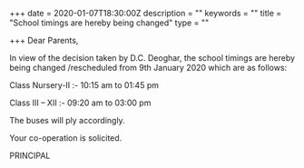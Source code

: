 +++
date = 2020-01-07T18:30:00Z
description = ""
keywords = ""
title = "School timings are hereby being changed"
type = ""

+++
Dear Parents,

In view of the decision taken by D.C. Deoghar, the school timings are hereby being changed /rescheduled from 9th January 2020 which are as follows:

Class Nursery-II :- 10:15 am to 01:45 pm

Class III – XII :- 09:20 am to 03:00 pm

The buses will ply accordingly.

Your co-operation is solicited.

PRINCIPAL